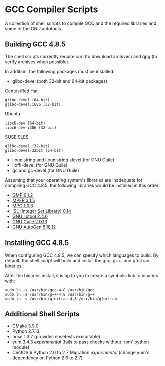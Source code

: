 # GCC Compiler Scripts

A collection of shell scripts to compile GCC and the required libraries and some of the GNU autotools.

Building GCC 4.8.5
------------------

The shell scripts currently require curl (to download archives) and gpg (to verify archives when possible).

In addition, the following packages must be installed:

* glibc-devel (both 32-bit and 64-bit packages)

Centos/Red Hat

~~~~
glibc-devel (64-bit)
glibc-devel.i686 (32-bit)
~~~~

Ubuntu

~~~~
libc6-dev (64-bit)
libc6-dev-i386 (32-bit)
~~~~

SUSE SLES

~~~~
glibc-devel (32-bit)
glibc-devel-32bit (64-bit)
~~~~

* libunistring and libunistring-devel (for GNU Guile)
* libffi-devel (for GNU Guile)
* gc and gc-devel (for GNU Guile)

Assuming that your operating system's libraries are inadequate for compiling GCC 4.8.5, the following libraries would be installed in this order:

* [GMP 6.1.2](https://gmplib.org/)
* [MPFR 3.1.5](http://www.mpfr.org/)
* [MPC 1.0.3](http://www.multiprecision.org/index.php?prog=mpc)
* [ISL (Integer Set Library) 0.14](http://isl.gforge.inria.fr/)
* [GNU libtool 2.4.6](https://www.gnu.org/software/libtool/)
* [GNU Guile 2.0.13](https://www.gnu.org/software/guile/)
* [GNU AutoGen 5.18.12](https://www.gnu.org/software/autogen/)

Installing GCC 4.8.5
--------------------

When configuring GCC 4.8.5, we can specify which languages to build. By default, the shell script will build and install the gcc, g++, and gfortran binaries.

After the binaries install, it is up to you to create a symbolic link to binaries with:

~~~~
sudo ln -s /usr/bin/gcc-4.8 /usr/bin/gcc
sudo ln -s /usr/bin/g++-4.8 /usr/bin/g++
sudo ln -s /usr/bin/gfortran-4.8 /usr/bin/gfortran
~~~~

Additional Shell Scripts
------------------------

* CMake 3.9.0
* Python 2.7.13
* nose 1.3.7 (provides nosetests executable)
* yum 3.4.3 *experimental* (fails to pass checks without 'rpm' python module)
* CentOS 6 Python 2.6 to 2.7 Migration *experimental* (change yum's dependency on Python 2.6 to 2.7)
